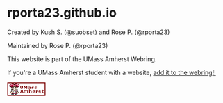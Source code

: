 # rporta23.github.io

Created by Kush S. (@suobset) and Rose P. (@rporta23)

Maintained by Rose P. (@rporta23)

This website is part of the UMass Amherst Webring. 

If you're a UMass Amherst student with a website, [add it to the webring!!](https://github.com/umaring/umaring)

<a href="https://github.com/umaring/umaring"><img src="./assets/image.png"></img></a>